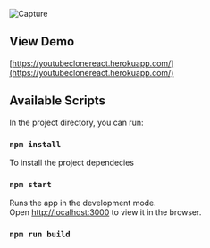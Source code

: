 
![Capture](https://user-images.githubusercontent.com/64726338/82870129-11e8f780-9f4d-11ea-98ca-b7c04abbe5b5.PNG)


## View Demo
[https://youtubeclonereact.herokuapp.com/](https://youtubeclonereact.herokuapp.com/)

## Available Scripts

In the project directory, you can run:


### `npm install`
To install the project dependecies

### `npm start`

Runs the app in the development mode.<br />
Open [http://localhost:3000](http://localhost:3000) to view it in the browser.

### `npm run build` 
